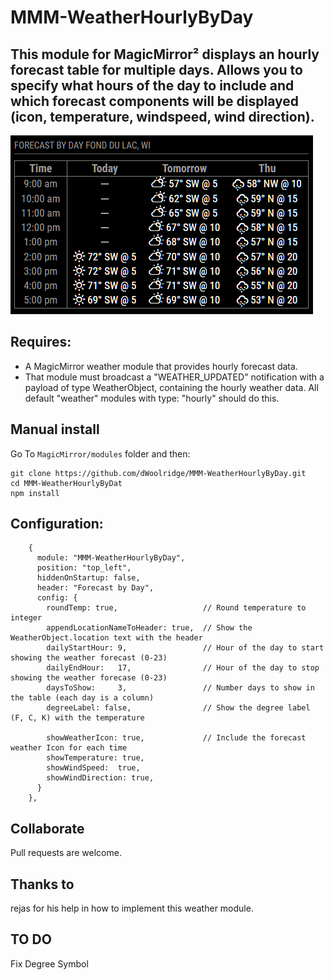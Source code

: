 # MMM-WeatherHourlyByDay
## This module for MagicMirror² displays an hourly forecast table for multiple days.  Allows you to specify what hours of the day to include and which forecast components will be displayed (icon, temperature, windspeed, wind direction).

![Screen shot](images/WeatherHourlyByDay.png)

## Requires:
- A MagicMirror weather module that provides hourly forecast data.
- That module must broadcast a "WEATHER_UPDATED" notification with a payload of type WeatherObject, containing the hourly weather data.  All default "weather" modules with type: "hourly" should do this.


## Manual install
Go To ```MagicMirror/modules``` folder and then:
```
git clone https://github.com/dWoolridge/MMM-WeatherHourlyByDay.git
cd MMM-WeatherHourlyByDat
npm install
```
## Configuration:
```
    {
      module: "MMM-WeatherHourlyByDay",
      position: "top_left",
      hiddenOnStartup: false,
      header: "Forecast by Day",
      config: {
        roundTemp: true,                   // Round temperature to integer
        appendLocationNameToHeader: true,  // Show the WeatherObject.location text with the header
        dailyStartHour: 9,                 // Hour of the day to start showing the weather forecast (0-23)
        dailyEndHour:   17,                // Hour of the day to stop showing the weather forecase (0-23)
        daysToShow:     3,                 // Number days to show in the table (each day is a column)
        degreeLabel: false,                // Show the degree label (F, C, K) with the temperature

        showWeatherIcon: true,             // Include the forecast weather Icon for each time
        showTemperature: true,
        showWindSpeed:  true,
        showWindDirection: true,
      }
    },
```
## Collaborate
Pull requests are welcome.

## Thanks to
rejas for his help in how to implement this weather module.

## TO DO
Fix Degree Symbol
